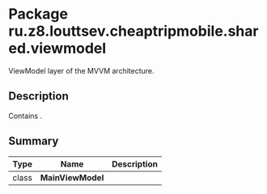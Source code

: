# Package ru.z8.louttsev.cheaptripmobile.shared.viewmodel

ViewModel layer of the MVVM architecture.

## Description

Contains .

## Summary

Type                  | Name                            | Description
----------------------|---------------------------------|-----------------------------------------------
class                 | **MainViewModel**               | 
